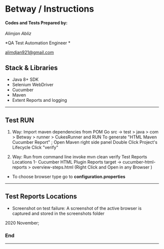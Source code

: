 # Betway / Instructions


#### Codes and Tests Prepared by:
*Alimjan Abliz*

*QA Test Automation Engineer *

alimdjan921@gmail.com


## Stack & Libraries
- Java 8+ SDK
- Selenium WebDriver
- Cucumber 
- Maven
- Extent Reports and logging

------------
## Test RUN 

1. Way:
Import maven dependencies from POM
Go src -> test > java > com > Betway > runner > CukesRunner and RUN
To generate "HTML Maven Cucumber Report" ;
Open Maven right side panel Double Click Project's Lifecycle Click "verify"

2. Way:
Run from command line invoke mvn clean verify
Test Reports Locations
1- Cucumber HTML Plugin Reports target -> cucumber-html-reports > overview-steps.html (Right Click and Open in any Browser )

- To choose browser type go to **configuration.properties**


------------

## Test Reports Locations
- Screenshot on test failure: A screenshot of the active browser is captured and stored in the screenshots folder

2020 November;

### End

------------
